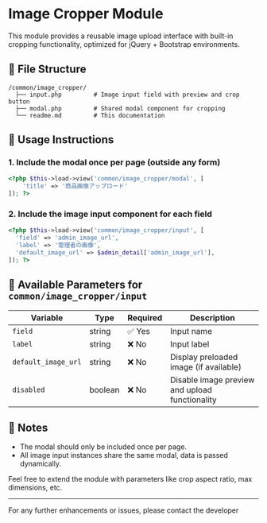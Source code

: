 # Image Cropper Module

This module provides a reusable image upload interface with built-in cropping functionality, optimized for jQuery + Bootstrap environments.

## 📁 File Structure

```
/common/image_cropper/
  ├── input.php         # Image input field with preview and crop button
  ├── modal.php         # Shared modal component for cropping
  └── readme.md         # This documentation
```

## 🧩 Usage Instructions

### 1. Include the modal once per page (outside any form)

```php
<?php $this->load->view('common/image_cropper/modal', [
	'title' => '商品画像アップロード'
]); ?>
```

### 2. Include the image input component for each field

```php
<?php $this->load->view('common/image_cropper/input', [
  'field' => 'admin_image_url',
  'label' => '管理者の画像',
  'default_image_url' => $admin_detail['admin_image_url'],
]); ?>
```

## 🔧 Available Parameters for `common/image_cropper/input`

| Variable            | Type    | Required | Description                                    |
| ------------------- | ------- | -------- | ---------------------------------------------- |
| `field`             | string  | ✅ Yes   | Input name                                     |
| `label`             | string  | ❌ No    | Input label                                    |
| `default_image_url` | string  | ❌ No    | Display preloaded image (if available)         |
| `disabled`          | boolean | ❌ No    | Disable image preview and upload functionality |

## 📝 Notes

- The modal should only be included once per page.
- All image input instances share the same modal, data is passed dynamically.

Feel free to extend the module with parameters like crop aspect ratio, max dimensions, etc.

---

For any further enhancements or issues, please contact the developer
